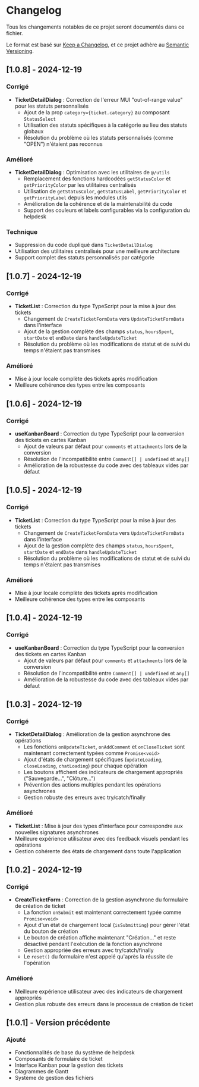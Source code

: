 # Changelog

Tous les changements notables de ce projet seront documentés dans ce fichier.

Le format est basé sur [Keep a Changelog](https://keepachangelog.com/fr/1.0.0/),
et ce projet adhère au [Semantic Versioning](https://semver.org/lang/fr/).

## [1.0.8] - 2024-12-19

### Corrigé
- **TicketDetailDialog** : Correction de l'erreur MUI "out-of-range value" pour les statuts personnalisés
  - Ajout de la prop `category={ticket.category}` au composant `StatusSelect`
  - Utilisation des statuts spécifiques à la catégorie au lieu des statuts globaux
  - Résolution du problème où les statuts personnalisés (comme "OPEN") n'étaient pas reconnus

### Amélioré
- **TicketDetailDialog** : Optimisation avec les utilitaires de `@/utils`
  - Remplacement des fonctions hardcodées `getStatusColor` et `getPriorityColor` par les utilitaires centralisés
  - Utilisation de `getStatusColor`, `getStatusLabel`, `getPriorityColor` et `getPriorityLabel` depuis les modules utils
  - Amélioration de la cohérence et de la maintenabilité du code
  - Support des couleurs et labels configurables via la configuration du helpdesk

### Technique
- Suppression du code dupliqué dans `TicketDetailDialog`
- Utilisation des utilitaires centralisés pour une meilleure architecture
- Support complet des statuts personnalisés par catégorie

## [1.0.7] - 2024-12-19

### Corrigé
- **TicketList** : Correction du type TypeScript pour la mise à jour des tickets
  - Changement de `CreateTicketFormData` vers `UpdateTicketFormData` dans l'interface
  - Ajout de la gestion complète des champs `status`, `hoursSpent`, `startDate` et `endDate` dans `handleUpdateTicket`
  - Résolution du problème où les modifications de statut et de suivi du temps n'étaient pas transmises

### Amélioré
- Mise à jour locale complète des tickets après modification
- Meilleure cohérence des types entre les composants

## [1.0.6] - 2024-12-19

### Corrigé
- **useKanbanBoard** : Correction du type TypeScript pour la conversion des tickets en cartes Kanban
  - Ajout de valeurs par défaut pour `comments` et `attachments` lors de la conversion
  - Résolution de l'incompatibilité entre `Comment[] | undefined` et `any[]`
  - Amélioration de la robustesse du code avec des tableaux vides par défaut

## [1.0.5] - 2024-12-19

### Corrigé
- **TicketList** : Correction du type TypeScript pour la mise à jour des tickets
  - Changement de `CreateTicketFormData` vers `UpdateTicketFormData` dans l'interface
  - Ajout de la gestion complète des champs `status`, `hoursSpent`, `startDate` et `endDate` dans `handleUpdateTicket`
  - Résolution du problème où les modifications de statut et de suivi du temps n'étaient pas transmises

### Amélioré
- Mise à jour locale complète des tickets après modification
- Meilleure cohérence des types entre les composants

## [1.0.4] - 2024-12-19

### Corrigé
- **useKanbanBoard** : Correction du type TypeScript pour la conversion des tickets en cartes Kanban
  - Ajout de valeurs par défaut pour `comments` et `attachments` lors de la conversion
  - Résolution de l'incompatibilité entre `Comment[] | undefined` et `any[]`
  - Amélioration de la robustesse du code avec des tableaux vides par défaut

## [1.0.3] - 2024-12-19

### Corrigé
- **TicketDetailDialog** : Amélioration de la gestion asynchrone des opérations
  - Les fonctions `onUpdateTicket`, `onAddComment` et `onCloseTicket` sont maintenant correctement typées comme `Promise<void>`
  - Ajout d'états de chargement spécifiques (`updateLoading`, `closeLoading`, `chatLoading`) pour chaque opération
  - Les boutons affichent des indicateurs de chargement appropriés ("Sauvegarde...", "Clôture...")
  - Prévention des actions multiples pendant les opérations asynchrones
  - Gestion robuste des erreurs avec try/catch/finally

### Amélioré
- **TicketList** : Mise à jour des types d'interface pour correspondre aux nouvelles signatures asynchrones
- Meilleure expérience utilisateur avec des feedback visuels pendant les opérations
- Gestion cohérente des états de chargement dans toute l'application

## [1.0.2] - 2024-12-19

### Corrigé
- **CreateTicketForm** : Correction de la gestion asynchrone du formulaire de création de ticket
  - La fonction `onSubmit` est maintenant correctement typée comme `Promise<void>`
  - Ajout d'un état de chargement local (`isSubmitting`) pour gérer l'état du bouton de création
  - Le bouton de création affiche maintenant "Création..." et reste désactivé pendant l'exécution de la fonction asynchrone
  - Gestion appropriée des erreurs avec try/catch/finally
  - Le `reset()` du formulaire n'est appelé qu'après la réussite de l'opération

### Amélioré
- Meilleure expérience utilisateur avec des indicateurs de chargement appropriés
- Gestion plus robuste des erreurs dans le processus de création de ticket

## [1.0.1] - Version précédente

### Ajouté
- Fonctionnalités de base du système de helpdesk
- Composants de formulaire de ticket
- Interface Kanban pour la gestion des tickets
- Diagrammes de Gantt
- Système de gestion des fichiers 